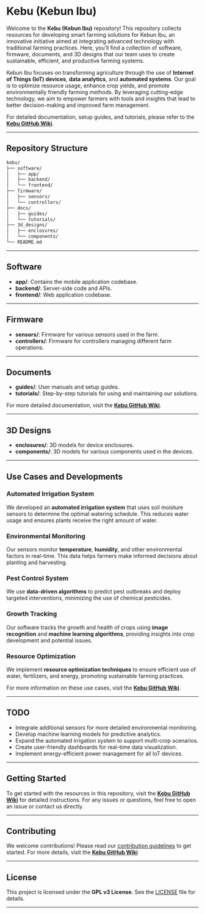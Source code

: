 # Kebu (Kebun Ibu)

Welcome to the **Kebu (Kebun Ibu)** repository! This repository collects resources for developing smart farming solutions for Kebun Ibu, an innovative initiative aimed at integrating advanced technology with traditional farming practices. Here, you'll find a collection of software, firmware, documents, and 3D designs that our team uses to create sustainable, efficient, and productive farming systems.

Kebun Ibu focuses on transforming agriculture through the use of **Internet of Things (IoT) devices**, **data analytics**, and **automated systems**. Our goal is to optimize resource usage, enhance crop yields, and promote environmentally friendly farming methods. By leveraging cutting-edge technology, we aim to empower farmers with tools and insights that lead to better decision-making and improved farm management.

For detailed documentation, setup guides, and tutorials, please refer to the **[Kebu GitHub Wiki](https://github.com/chetree/kebu/wiki)**.

---

## Repository Structure

<!-- TREEVIEW START -->
```bash
kebu/
├── software/
│   ├── app/
│   ├── backend/
│   └── frontend/
├── firmware/
│   ├── sensors/
│   └── controllers/
├── docs/
│   ├── guides/
│   └── tutorials/
├── 3d_designs/
│   ├── enclosures/
│   └── components/
└── README.md
```
<!-- TREEVIEW END -->

---

## Software
- **app/**: Contains the mobile application codebase.
- **backend/**: Server-side code and APIs.
- **frontend/**: Web application codebase.

---

## Firmware
- **sensors/**: Firmware for various sensors used in the farm.
- **controllers/**: Firmware for controllers managing different farm operations.

---

## Documents
- **guides/**: User manuals and setup guides.
- **tutorials/**: Step-by-step tutorials for using and maintaining our solutions.

For more detailed documentation, visit the **[Kebu GitHub Wiki](https://github.com/your-username/kebu/wiki)**.

---

## 3D Designs
- **enclosures/**: 3D models for device enclosures.
- **components/**: 3D models for various components used in the devices.

---

## Use Cases and Developments

### Automated Irrigation System
We developed an **automated irrigation system** that uses soil moisture sensors to determine the optimal watering schedule. This reduces water usage and ensures plants receive the right amount of water.

### Environmental Monitoring
Our sensors monitor **temperature**, **humidity**, and other environmental factors in real-time. This data helps farmers make informed decisions about planting and harvesting.

### Pest Control System
We use **data-driven algorithms** to predict pest outbreaks and deploy targeted interventions, minimizing the use of chemical pesticides.

### Growth Tracking
Our software tracks the growth and health of crops using **image recognition** and **machine learning algorithms**, providing insights into crop development and potential issues.

### Resource Optimization
We implement **resource optimization techniques** to ensure efficient use of water, fertilizers, and energy, promoting sustainable farming practices.

For more information on these use cases, visit the **[Kebu GitHub Wiki](https://github.com/your-username/kebu/wiki)**.

---

## TODO
- Integrate additional sensors for more detailed environmental monitoring.
- Develop machine learning models for predictive analytics.
- Expand the automated irrigation system to support multi-crop scenarios.
- Create user-friendly dashboards for real-time data visualization.
- Implement energy-efficient power management for all IoT devices.

---

## Getting Started
To get started with the resources in this repository, visit the **[Kebu GitHub Wiki](https://github.com/chetree/kebu/wiki)** for detailed instructions. For any issues or questions, feel free to open an issue or contact us directly.

---

## Contributing
We welcome contributions! Please read our [contribution guidelines](CONTRIBUTING.md) to get started. For more details, visit the **[Kebu GitHub Wiki](https://github.com/chetree/kebu/wiki)**

---

## License
This project is licensed under the **GPL v3 License**. See the [LICENSE](LICENSE) file for details.

---
